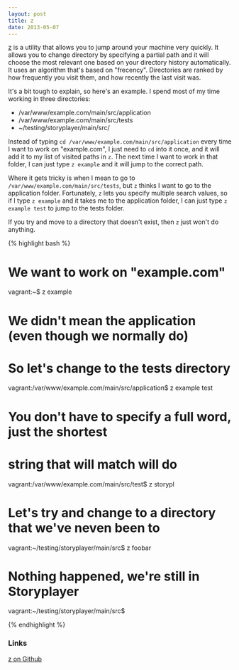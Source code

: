 ```yaml
---
layout: post
title: z
date: 2013-05-07
---
```


[z](https://github.com/rupa/z) is a utility that allows you to jump around your machine very quickly. It allows you
to change directory by specifying a partial path and it will choose the most relevant one based on your directory
history automatically. It uses an algorithm that's based on "frecency". Directories are ranked by how frequently you
visit them, and how recently the last visit was.

It's a bit tough to explain, so here's an example. I spend most of my time working in three directories:

* /var/www/example.com/main/src/application
* /var/www/example.com/main/src/tests
* ~/testing/storyplayer/main/src/

Instead of typing `cd /var/www/example.com/main/src/application` every time I want to work on "example.com", I just
need to `cd` into it once, and it will add it to my list of visited paths in `z`. The next time I want to work in that
folder, I can just type `z example` and it will jump to the correct path.

Where it gets tricky is when I mean to go to `/var/www/example.com/main/src/tests`, but `z` thinks I want to go to the
application folder. Fortunately, `z` lets you specify multiple search values, so if I type `z example` and it takes me to
the application folder, I can just type `z example test` to jump to the tests folder.

If you try and move to a directory that doesn't exist, then `z` just won't do anything.

{% highlight bash %}
# We want to work on "example.com"
vagrant:~$ z example

# We didn't mean the application (even though we normally do)
# So let's change to the tests directory
vagrant:/var/www/example.com/main/src/application$ z example test

# You don't have to specify a full word, just the shortest 
# string that will match will do
vagrant:/var/www/example.com/main/src/test$ z storypl

# Let's try and change to a directory that we've neven been to
vagrant:~/testing/storyplayer/main/src$ z foobar

# Nothing happened, we're still in Storyplayer
vagrant:~/testing/storyplayer/main/src$ ​

{% endhighlight %}

### Links

[z on Github](https://github.com/rupa/z)

